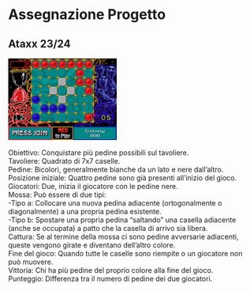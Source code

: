 # Assegnazione Progetto

## **Ataxx** 23/24


![Ataxx](./img/Ataxx.png)

Obiettivo: Conquistare più pedine possibili sul tavoliere.  
Tavoliere: Quadrato di 7x7 caselle.  
Pedine: Bicolori, generalmente bianche da un lato e nere dall’altro.  
Posizione iniziale: Quattro pedine sono già presenti all’inizio del gioco.  
Giocatori: Due, inizia il giocatore con le pedine nere.  
Mossa: Può essere di due tipi:  
-Tipo a: Collocare una nuova pedina adiacente (ortogonalmente o diagonalmente) a una propria pedina esistente.  
-Tipo b: Spostare una propria pedina “saltando” una casella adiacente (anche se occupata) a patto che la casella di arrivo sia libera.  
Cattura: Se al termine della mossa ci sono pedine avversarie adiacenti, queste vengono girate e diventano dell’altro colore.  
Fine del gioco: Quando tutte le caselle sono riempite o un giocatore non può muovere.  
Vittoria: Chi ha più pedine del proprio colore alla fine del gioco.  
Punteggio: Differenza tra il numero di pedine dei due giocatori.  